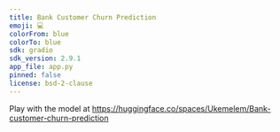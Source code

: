 ```yaml
---
title: Bank Customer Churn Prediction
emoji: 💻
colorFrom: blue
colorTo: blue
sdk: gradio
sdk_version: 2.9.1
app_file: app.py
pinned: false
license: bsd-2-clause
---
```


Play with the model at https://huggingface.co/spaces/Ukemelem/Bank-customer-churn-prediction
